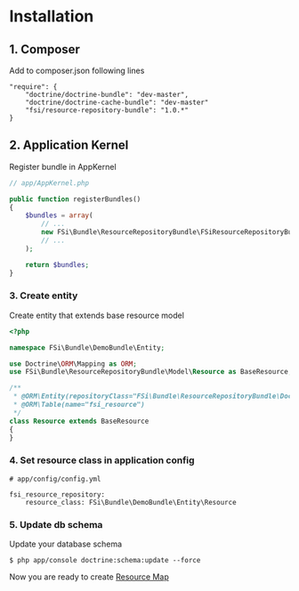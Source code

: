 # Installation

## 1. Composer
Add to composer.json following lines

```
"require": {
    "doctrine/doctrine-bundle": "dev-master",
    "doctrine/doctrine-cache-bundle": "dev-master"
    "fsi/resource-repository-bundle": "1.0.*"
}
```

## 2. Application Kernel

Register bundle in AppKernel

```php
// app/AppKernel.php

public function registerBundles()
{
    $bundles = array(
        // ...
        new FSi\Bundle\ResourceRepositoryBundle\FSiResourceRepositoryBundle()
        // ...
    );

    return $bundles;
}
```

### 3. Create entity

Create entity that extends base resource model

```php
<?php

namespace FSi\Bundle\DemoBundle\Entity;

use Doctrine\ORM\Mapping as ORM;
use FSi\Bundle\ResourceRepositoryBundle\Model\Resource as BaseResource;

/**
 * @ORM\Entity(repositoryClass="FSi\Bundle\ResourceRepositoryBundle\Doctrine\ResourceRepository")
 * @ORM\Table(name="fsi_resource")
 */
class Resource extends BaseResource
{
}
```

### 4. Set resource class in application config

```
# app/config/config.yml

fsi_resource_repository:
    resource_class: FSi\Bundle\DemoBundle\Entity\Resource
```

### 5. Update db schema

Update your database schema

```
$ php app/console doctrine:schema:update --force
```

Now you are ready to create [Resource Map](resource_map.md)
